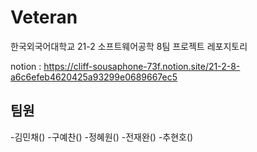 # Veteran
한국외국어대학교 21-2 소프트웨어공학 8팀 프로젝트 레포지토리

notion : https://cliff-sousaphone-73f.notion.site/21-2-8-a6c6efeb4620425a93299e0689667ec5

## 팀원

-김민채()
-구예찬()
-정혜원()
-전재완()
-추현호()

